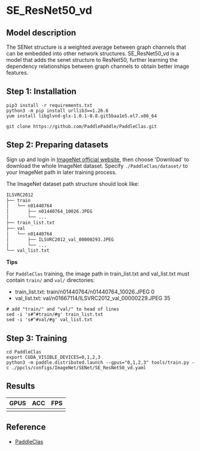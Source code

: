 # SE_ResNet50_vd

## Model description

The SENet structure is a weighted average between graph channels that can be embedded into other network structures. SE_ResNet50_vd is a model that adds the senet structure to ResNet50, further learning the dependency relationships between graph channels to obtain better image features.

## Step 1: Installation

```
pip3 install -r requirements.txt
python3 -m pip install urllib3==1.26.6
yum install libglvnd-glx-1.0.1-0.8.git5baa1e5.el7.x86_64

git clone https://github.com/PaddlePaddle/PaddleClas.git
```

## Step 2: Preparing datasets

Sign up and login in [ImageNet official website](https://www.image-net.org/index.php), then choose 'Download' to download the whole ImageNet dataset. Specify `./PaddleClas/dataset/` to your ImageNet path in later training process.

The ImageNet dataset path structure should look like:

```bash
ILSVRC2012
├── train
│   └── n01440764
│       ├── n01440764_10026.JPEG
│       └── ...
├── train_list.txt
├── val
│   └── n01440764
│       ├── ILSVRC2012_val_00000293.JPEG
│       └── ...
└── val_list.txt
```

**Tips**

For `PaddleClas` training, the image path in train_list.txt and val_list.txt must contain `train/` and `val/` directories:

* train_list.txt: train/n01440764/n01440764_10026.JPEG 0
* val_list.txt: val/n01667114/ILSVRC2012_val_00000229.JPEG 35

```
# add "train/" and "val/" to head of lines
sed -i 's#^#train/#g' train_list.txt
sed -i 's#^#val/#g' val_list.txt
```


## Step 3: Training

```
cd PaddleClas
export CUDA_VISIBLE_DEVICES=0,1,2,3
python3 -m paddle.distributed.launch --gpus="0,1,2,3" tools/train.py -c ./ppcls/configs/ImageNet/SENet/SE_ResNet50_vd.yaml
```

## Results

| GPUS | ACC | FPS |
| ---- | --- | --- |
|      |     |     |

## Reference

- [PaddleClas](https://github.com/PaddlePaddle/PaddleClas/tree/release/2.5)

